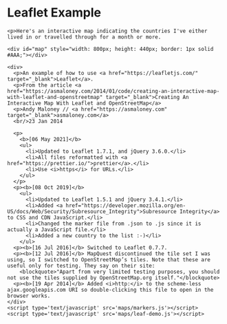  <h1>Leaflet Example</h1>

    <p>Here's an interactive map indicating the countries I've either lived in or travelled through for a month or more.

    <div id="map" style="width: 800px; height: 440px; border: 1px solid #AAA;"></div>

    <div>
      <p>An example of how to use <a href="https://leafletjs.com/" target="_blank">Leaflet</a>.
      <p>From the article <a href="https://asmaloney.com/2014/01/code/creating-an-interactive-map-with-leaflet-and-openstreetmap" target="_blank">Creating An Interactive Map With Leaflet and OpenStreetMap</a>
      <p>Andy Maloney // <a href="https://asmaloney.com" target="_blank">asmaloney.com</a>
      <br/>23 Jan 2014

      <p>
        <b>[06 May 2021]</b>        
        <ul>
          <li>Updated to Leaflet 1.7.1, and jQuery 3.6.0.</li>
          <li>All files reformatted with <a href="https://prettier.io/">prettier</a>.</li>
          <li>Use <i>https</i> for URLs.</li>
        </ul>
      </p>
      <p><b>[08 Oct 2019]</b>
        <ul>
          <li>Updated to Leaflet 1.5.1 and jQuery 3.4.1.</li>
          <li>Added <a href="https://developer.mozilla.org/en-US/docs/Web/Security/Subresource_Integrity">Subresource Integrity</a> to CSS and CDN JavaScript.</li>
          <li>Changed the marker file from .json to .js since it is actually a JavaScript file.</li>
          <li>Added a new country to the list :-)</li>
        </ul>
      <p><b>[16 Jul 2016]</b> Switched to Leaflet 0.7.7.
      <p><b>[12 Jul 2016]</b> MapQuest discontinued the tile set I was using, so I switched to OpenStreetMap’s tiles. Note that these are useful only for testing. They say on their site:
        <blockquote>"Apart from very limited testing purposes, you should not use the tiles supplied by OpenStreetMap.org itself."</blockquote>
      <p><b>[19 Apr 2014]</b> Added <i>http:</i> to the scheme-less ajax.googleapis.com URI so double-clicking this file to open in the browser works.
    </div>
    <script type='text/javascript' src='maps/markers.js'></script>
    <script type='text/javascript' src='maps/leaf-demo.js'></script>
